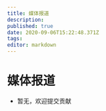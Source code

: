```yaml
---
title: 媒体报道
description: 
published: true
date: 2020-09-06T15:22:48.371Z
tags: 
editor: markdown
---
```


# 媒体报道

- 暂无，欢迎提交贡献